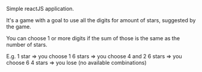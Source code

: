 Simple reactJS application. 

It's a game with a goal to use all the digits for amount of stars, suggested by the game.

You can choose 1 or more digits if the sum of those is the same as the number of stars.

E.g.
1 star => you choose 1
6 stars => you choose 4 and 2
6 stars => you choose 6
4 stars => you lose (no available combinations) 